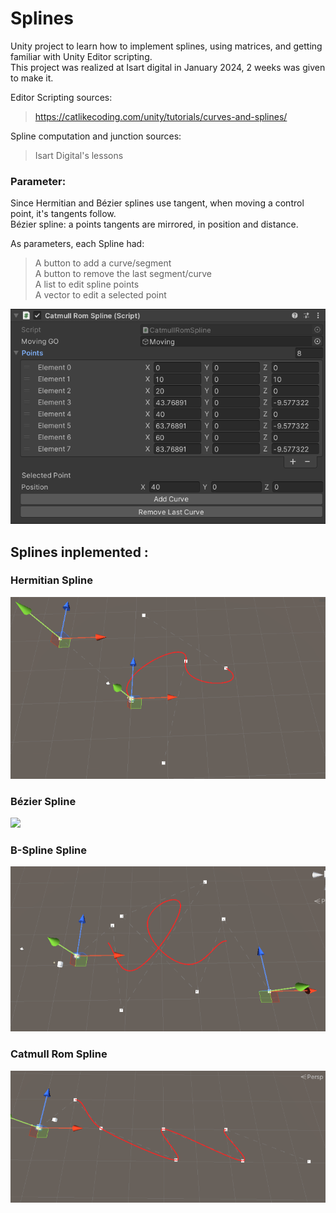# Splines
Unity project to learn how to implement splines, using matrices, and getting familiar with Unity Editor scripting.  
This project was realized at Isart digital in January 2024, 2 weeks was given to make it.

Editor Scripting sources:
> https://catlikecoding.com/unity/tutorials/curves-and-splines/

Spline computation and junction sources:
> Isart Digital's lessons

### Parameter:
Since Hermitian and Bézier splines use tangent, when moving a control point, it's tangents follow.  
Bézier spline: a points tangents are mirrored, in position and distance.

As parameters, each Spline had:
> A button to add a curve/segment </br>
> A button to remove the last segment/curve </br>
> A list to edit spline points </br>
> A vector to edit a selected point </br>

![](ReadMeAssets/Parameters.PNG)

## Splines inplemented :
### Hermitian Spline
![](ReadMeAssets/Spline_Hermitian.PNG)

### Bézier Spline
![](ReadMeAssets/Spline_Bézier.PNG)

### B-Spline Spline
![](ReadMeAssets/Spline_BSpline.PNG)

### Catmull Rom Spline
![](ReadMeAssets/Spline_CatmullRom.PNG)
